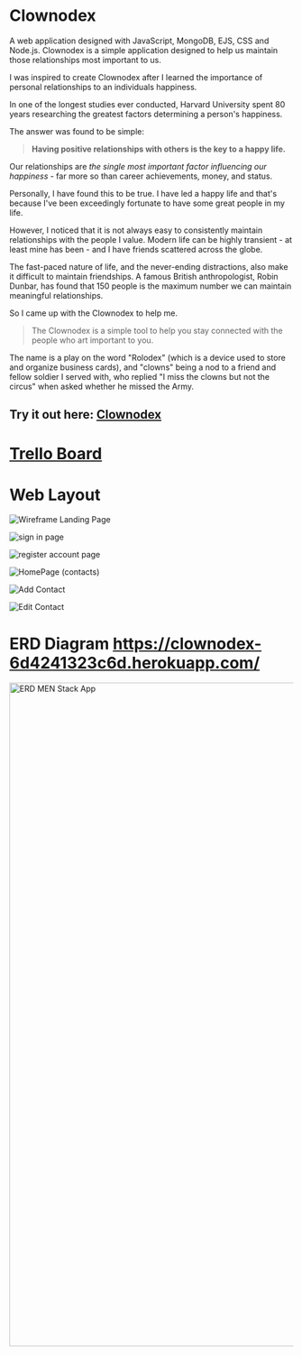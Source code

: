 # Clownodex

A web application designed with JavaScript, MongoDB, EJS, CSS and Node.js. Clownodex is a simple application designed to help us maintain those relationships most important to us.

I was inspired to create Clownodex after I learned the importance of personal relationships to an individuals happiness. 

In one of the longest studies ever conducted, Harvard University spent 80 years researching the greatest factors determining a person's happiness. 

The answer was found to be simple:

> **Having positive relationships with others is the key to a happy life.**

Our relationships are *the single most important factor influencing our happiness* - far more so than career achievements, money, and status.

Personally, I have found this to be true. I have led a happy life and that's because I've been exceedingly fortunate to have some great people in my life. 

However, I noticed that it is not always easy to consistently maintain relationships with the people I value. Modern life can be highly transient - at least mine has been - and I have friends scattered across the globe.

The fast-paced nature of life, and the never-ending distractions, also make it difficult to maintain friendships. A famous British anthropologist, Robin Dunbar, has found that 150 people is the maximum number we can maintain meaningful relationships.

So I came up with the Clownodex to help me.

> The Clownodex is a simple tool to help you stay connected with the people who art important to you.

The name is a play on the word "Rolodex" (which is a device used to store and organize business cards), and "clowns" being a nod to a friend and fellow soldier I served with, who replied "I miss the clowns but not the circus" when asked whether he missed the Army. 

## Try it out here: [Clownodex](https://clownodex-6d4241323c6d.herokuapp.com/)

# [Trello Board](https://trello.com/invite/b/670059f4c2d921cb5f4efa5f/ATTI79dad2e93d58c3a18e0714c6e15689c958DEB06F/clownodex)

# Web Layout

![Wireframe Landing Page](https://github.com/user-attachments/assets/138d0690-bbb6-4054-bbf7-526451c1bccf)

![sign in page](https://github.com/user-attachments/assets/431278ba-106b-4132-b975-432c66f5575b)

![register account page](https://github.com/user-attachments/assets/c163270e-f889-4d46-8440-ce06c58a74ee)

![HomePage (contacts)](https://github.com/user-attachments/assets/b83be0be-98df-45e2-94ce-f55b4ee7b9d2)

![Add Contact](https://github.com/user-attachments/assets/f02e68f2-3cec-492c-8dfd-541db9d6d14d)

![Edit Contact](https://github.com/user-attachments/assets/ece98cc9-28ea-4647-a1ea-8c9951c31621)


# ERD Diagram https://clownodex-6d4241323c6d.herokuapp.com/

<img width="1177" alt="ERD MEN Stack App" src="https://github.com/user-attachments/assets/d31a0187-c0b1-46b0-b0f5-c686af70e302">
